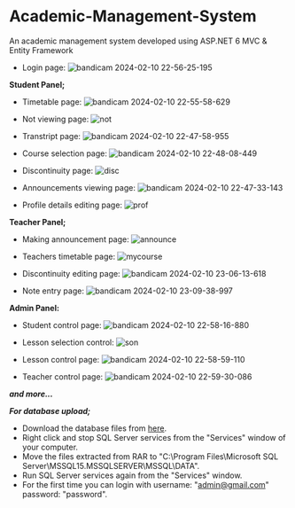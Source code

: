 # Academic-Management-System
An academic management system developed using ASP.NET 6 MVC &amp; Entity Framework

- Login page:
![bandicam 2024-02-10 22-56-25-195](https://github.com/metinoztay/Academic-Management-System/assets/114060570/a48d290e-8877-4f0b-a558-6362273ac1ad)

**Student Panel;**
- Timetable page:
![bandicam 2024-02-10 22-55-58-629](https://github.com/metinoztay/Academic-Management-System/assets/114060570/00672d65-690c-43d4-adaf-c847eb653d71)

- Not viewing page:
![not](https://github.com/metinoztay/Academic-Management-System/assets/114060570/a5ed4966-9e23-472f-ad7f-626fbe7c9299)

- Transtript page:
![bandicam 2024-02-10 22-47-58-955](https://github.com/metinoztay/Academic-Management-System/assets/114060570/648f1544-2d40-436b-a6c4-b7e195ec6315)

- Course selection page:
![bandicam 2024-02-10 22-48-08-449](https://github.com/metinoztay/Academic-Management-System/assets/114060570/3833c7de-dd8e-42f4-9e6a-9338fcc086aa)

- Discontinuity page:
![disc](https://github.com/metinoztay/Academic-Management-System/assets/114060570/349452d8-a088-4d4a-a379-bc1c5b0a02ff)

- Announcements viewing page:
![bandicam 2024-02-10 22-47-33-143](https://github.com/metinoztay/Academic-Management-System/assets/114060570/b0dc4fe4-4a20-41c1-bb0a-e9e775f6ce96)

- Profile details editing page:
![prof](https://github.com/metinoztay/Academic-Management-System/assets/114060570/afa63d7f-0230-4c79-9621-4a25fb447f29)

**Teacher Panel;**

- Making announcement page:
![announce](https://github.com/metinoztay/Academic-Management-System/assets/114060570/394cd321-eb60-42db-9718-a0dbb21f6490)

- Teachers timetable page:
![mycourse](https://github.com/metinoztay/Academic-Management-System/assets/114060570/3a4f7893-f353-4da2-9496-99410c2760f8)

- Discontinuity editing page:
![bandicam 2024-02-10 23-06-13-618](https://github.com/metinoztay/Academic-Management-System/assets/114060570/d245d545-1bd3-429d-93cf-67153afb607e)

- Note entry page:
![bandicam 2024-02-10 23-09-38-997](https://github.com/metinoztay/Academic-Management-System/assets/114060570/687854e6-980e-4000-b42b-2fe524992183)



**Admin Panel:**

- Student control page:
![bandicam 2024-02-10 22-58-16-880](https://github.com/metinoztay/Academic-Management-System/assets/114060570/03450de2-e1d9-4602-9d1b-b719e3ecfecb)

- Lesson selection control:
![son](https://github.com/metinoztay/Academic-Management-System/assets/114060570/3237e18a-b8d8-48cc-a255-e228949f567d)
  
- Lesson control page:
![bandicam 2024-02-10 22-58-59-110](https://github.com/metinoztay/Academic-Management-System/assets/114060570/cf4c4998-cbc7-4b52-bcd5-d85c9689f9bc)

- Teacher control page:
![bandicam 2024-02-10 22-59-30-086](https://github.com/metinoztay/Academic-Management-System/assets/114060570/b97fb36c-2a67-4ca0-8741-ddba8ceaff19)


***and more...***

***For database upload;***

- Download the database files from [here](https://github.com/metinoztay/Academic-Management-System/blob/main/AcademicMS%20Database.rar).
- Right click and stop SQL Server services from the "Services" window of your computer.
- Move the files extracted from RAR to "C:\Program Files\Microsoft SQL Server\MSSQL15.MSSQLSERVER\MSSQL\DATA".
- Run SQL Server services again from the "Services" window.
- For the first time you can login with username: "admin@gmail.com" password: "password".



